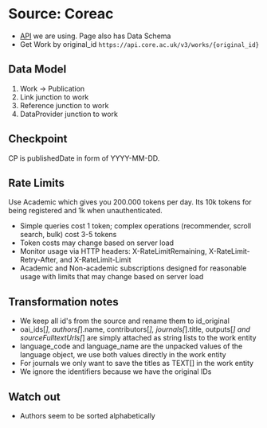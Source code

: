 # Source: Coreac

* [API](https://api.core.ac.uk/docs/v3#tag/Works) we are using. Page also has Data Schema
* Get Work by original_id `https://api.core.ac.uk/v3/works/{original_id}`

## Data Model

1. Work -> Publication
2. Link junction to work
3. Reference junction to work
4. DataProvider junction to work

## Checkpoint

CP is publishedDate in form of YYYY-MM-DD.

## Rate Limits

Use Academic which gives you 200.000 tokens per day. Its 10k tokens for being registered and 1k when unauthenticated.

* Simple queries cost 1 token; complex operations (recommender, scroll search, bulk) cost 3-5 tokens
* Token costs may change based on server load
* Monitor usage via HTTP headers: X-RateLimitRemaining, X-RateLimit-Retry-After, and X-RateLimit-Limit
* Academic and Non-academic subscriptions designed for reasonable usage with limits that may change based on server load

## Transformation notes

* We keep all id's from the source and rename them to id_original
* oai_ids[_], authors[_].name, contributors[_], journals[_].title, outputs[_]  and sourceFulltextUrls[_] are simply attached as string lists to the work entity
* language_code and language_name are the unpacked values of the language object, we use both values directly in the work entity
* For journals we only want to save the titles as TEXT[] in the work entity 
* We ignore the identifiers because we have the original IDs

## Watch out

* Authors seem to be sorted alphabetically